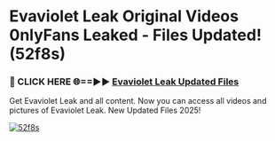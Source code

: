 # Evaviolet Leak Original Videos 0nlyFans Leaked - Files Updated! (52f8s)

<h3>🔴 CLICK HERE 🌐==►► <a href="https://tinyurl.com/2m67pmp6" rel="nofollow">Evaviolet Leak Updated Files</a></h3>

Get Evaviolet Leak and all content. Now you can access all videos and pictures of Evaviolet Leak. New Updated Files 2025!

[![52f8s](https://i.imgur.com/H4QAA4z.gif)](https://tinyurl.com/2m67pmp6)